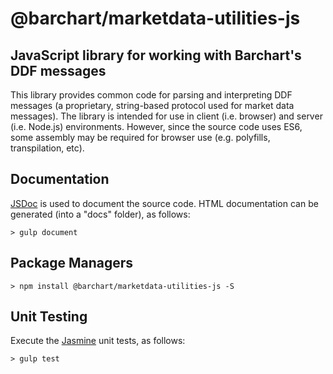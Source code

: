 # @barchart/marketdata-utilities-js
## JavaScript library for working with Barchart's DDF messages

This library provides common code for parsing and interpreting DDF messages (a proprietary, string-based protocol used for market data messages). The library is intended for use in client (i.e. browser) and server (i.e. Node.js) environments. However, since the source code uses ES6, some assembly may be required for browser use (e.g. polyfills, transpilation, etc).

## Documentation

[JSDoc](http://usejsdoc.org/) is used to document the source code. HTML documentation can be generated (into a "docs" folder), as follows:

	> gulp document

## Package Managers

	> npm install @barchart/marketdata-utilities-js -S

## Unit Testing

Execute the [Jasmine](https://jasmine.github.io/) unit tests, as follows:

	> gulp test
